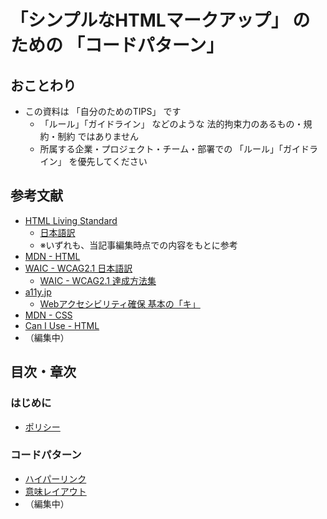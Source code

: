 # 「シンプルなHTMLマークアップ」 のための 「コードパターン」

## おことわり

* この資料は 「自分のためのTIPS」 です
  * 「ルール」「ガイドライン」 などのような 法的拘束力のあるもの・規約・制約 ではありません
  * 所属する企業・プロジェクト・チーム・部署での 「ルール」「ガイドライン」 を優先してください

## 参考文献

* [HTML Living Standard](https://html.spec.whatwg.org/multipage/)
  * [日本語訳](https://momdo.github.io/html/)
  * ※いずれも、当記事編集時点での内容をもとに参考
* [MDN - HTML](https://developer.mozilla.org/ja/docs/Web/HTML)
* [WAIC - WCAG2.1 日本語訳](https://waic.jp/docs/WCAG21/)
  * [WAIC - WCAG2.1 達成方法集](https://waic.jp/docs/WCAG21/Techniques/)
* [a11y.jp](https://weba11y.jp/)
  * [Webアクセシビリティ確保 基本の「キ」](https://weba11y.jp/know-how/10basics/10basics_index/)
* [MDN - CSS](https://developer.mozilla.org/ja/docs/Web/CSS)
* [Can I Use - HTML](https://caniuse.com/?cats=HTML5&statuses=all)
* （編集中）

## 目次・章次

### はじめに

* [ポリシー](./01_policy.md)

### コードパターン

* [ハイパーリンク](./link/10_basic.md)
* [意味レイアウト](./layouting/10_basic.md)
* （編集中）
